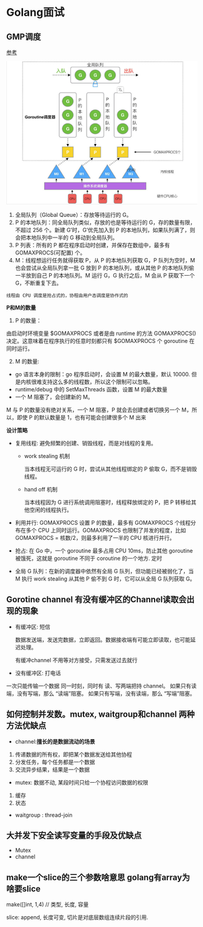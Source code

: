 # Golang面试

## GMP调度
[参考](https://learnku.com/articles/41728)



![image-20211005124432638](golang.assets/image-20211005124432638.png)

1. 全局队列（Global Queue）：存放等待运行的 G。
2. P 的本地队列：同全局队列类似，存放的也是等待运行的 G，存的数量有限，不超过 256 个。新建 G’时，G’优先加入到 P 的本地队列，如果队列满了，则会把本地队列中一半的 G 移动到全局队列。
3. P 列表：所有的 P 都在程序启动时创建，并保存在数组中，最多有 GOMAXPROCS(可配置) 个。
4. M：线程想运行任务就得获取 P，从 P 的本地队列获取 G，P 队列为空时，M 也会尝试从全局队列拿一批 G 放到 P 的本地队列，或从其他 P 的本地队列偷一半放到自己 P 的本地队列。M 运行 G，G 执行之后，M 会从 P 获取下一个 G，不断重复下去。

`线程由 CPU 调度是抢占式的，协程由用户态调度是协作式的`

**P和M的数量**

1. P 的数量：

由启动时环境变量 $GOMAXPROCS 或者是由 runtime 的方法 GOMAXPROCS() 决定。这意味着在程序执行的任意时刻都只有 $GOMAXPROCS 个 goroutine 在同时运行。

2. M 的数量:

- go 语言本身的限制：go 程序启动时，会设置 M 的最大数量，默认 10000. 但是内核很难支持这么多的线程数，所以这个限制可以忽略。
- runtime/debug 中的 SetMaxThreads 函数，设置 M 的最大数量
- 一个 M 阻塞了，会创建新的 M。

M 与 P 的数量没有绝对关系，一个 M 阻塞，P 就会去创建或者切换另一个 M，所以，即使 P 的默认数量是 1，也有可能会创建很多个 M 出来

**设计策略**

- 复用线程: 避免频繁的创建、销毁线程，而是对线程的复用。

  - work stealing 机制

    当本线程无可运行的 G 时，尝试从其他线程绑定的 P 偷取 G，而不是销毁线程。

  - hand off 机制

    当本线程因为 G 进行系统调用阻塞时，线程释放绑定的 P，把 P 转移给其他空闲的线程执行。

- 利用并行: GOMAXPROCS 设置 P 的数量，最多有 GOMAXPROCS 个线程分布在多个 CPU 上同时运行。GOMAXPROCS 也限制了并发的程度，比如 GOMAXPROCS = 核数/2，则最多利用了一半的 CPU 核进行并行。

- 抢占: 在 Go 中，一个 goroutine 最多占用 CPU 10ms，防止其他 goroutine 被饿死，这就是 goroutine 不同于 coroutine 的一个地方. 定时

- 全局 G 队列：在新的调度器中依然有全局 G 队列，但功能已经被弱化了，当 M 执行 work stealing 从其他 P 偷不到 G 时，它可以从全局 G 队列获取 G。

  

## Gorotine channel 有没有缓冲区的Channel读取会出现的现象

- 有缓冲区: 短信

  数据发送端，发送完数据，立即返回。数据接收端有可能立即读取，也可能延迟处理。 

  有缓冲channel 不用等对方接受，只需发送过去就行

- 没有缓冲区: 打电话

一次只能传输一个数据
同一时刻，同时有 读、写两端把持 channel。
如果只有读端，没有写端，那么 “读端”阻塞。
如果只有写端，没有读端，那么 “写端”阻塞。

## 如何控制并发数。mutex, waitgroup和channel 两种方法优缺点

- channel:**擅长的是数据流动的场景**

1. 传递数据的所有权，即把某个数据发送给其他协程
2. 分发任务，每个任务都是一个数据
3. 交流异步结果，结果是一个数据

- mutex:  数据不动, 某段时间只给一个协程访问数据的权限

1. 缓存
2. 状态

- waitgroup : thread-join

## 大并发下安全读写变量的手段及优缺点



- Mutex
- channel

## make一个slice的三个参数啥意思 golang有array为啥要slice

make([]int, 1,4) // 类型, 长度, 容量



slice: append, 长度可变, 切片是对底层数组连续片段的引用.